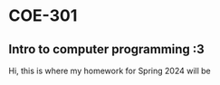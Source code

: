 # COE-301
<h2> Intro to computer programming :3 </h2>
<p>  Hi, this is where my homework for Spring 2024 will be </p>

